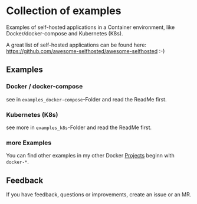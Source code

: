 # Collection of examples

Examples of self-hosted applications in a Container environment, like Docker/docker-compose and Kubernetes (K8s).  
  
A great list of self-hosted applications can be found here: https://github.com/awesome-selfhosted/awesome-selfhosted :-)  

## Examples

### Docker / docker-compose 

see in `examples_docker-compose`-Folder and read the ReadMe first.

### Kubernetes (K8s)

see more in `examples_k8s`-Folder and read the ReadMe first.

### more Examples

You can find other examples in my other Docker [Projects](https://github.com/Tob1as) beginn with `docker-*`.

## Feedback

If you have feedback, questions or improvements, create an issue or an MR.
